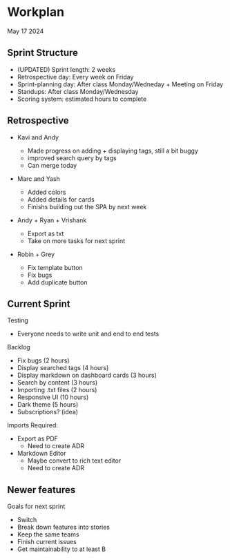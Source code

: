 # Workplan

May 17 2024

## Sprint Structure

- (UPDATED) Sprint length: 2 weeks
- Retrospective day: Every week on Friday
- Sprint-planning day: After class Monday/Wedneday + Meeting on Friday
- Standups: After class Monday/Wednesday
- Scoring system: estimated hours to complete

## Retrospective

- Kavi and Andy

  - Made progress on adding + displaying tags, still a bit buggy
  - improved search query by tags
  - Can merge today

- Marc and Yash

  - Added colors
  - Added details for cards
  - Finishs building out the SPA by next week

- Andy + Ryan + Vrishank

  - Export as txt
  - Take on more tasks for next sprint

- Robin + Grey
  - Fix template button
  - Fix bugs
  - Add duplicate button

## Current Sprint

Testing

- Everyone needs to write unit and end to end tests

Backlog

- Fix bugs (2 hours)
- Display searched tags (4 hours)
- Display markdown on dashboard cards (3 hours)
- Search by content (3 hours)
- Importing .txt files (2 hours)
- Responsive UI (10 hours)
- Dark theme (5 hours)
- Subscriptions? (idea)

Imports Required:

- Export as PDF
  - Need to create ADR
- Markdown Editor
  - Maybe convert to rich text editor
  - Need to create ADR

## Newer features

Goals for next sprint

- Switch
- Break down features into stories
- Keep the same teams
- Finish current issues
- Get maintainability to at least B
